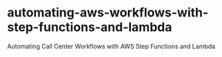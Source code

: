# automating-aws-workflows-with-step-functions-and-lambda
Automating Call Center Workflows with AWS Step Functions and Lambda
